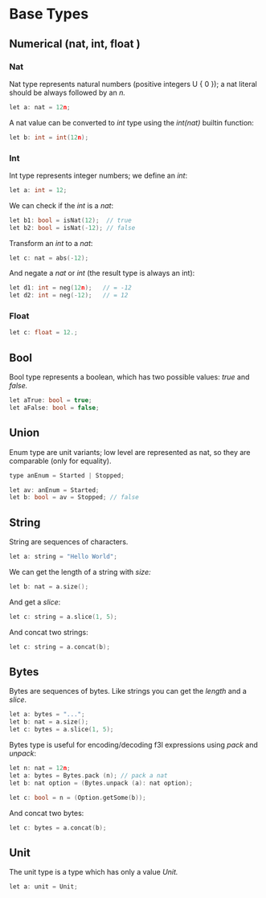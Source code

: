 # Base Types

## Numerical \(nat, int, float \)

### Nat

Nat type represents natural numbers \(positive integers U { 0 }\); a nat literal should be always followed by an _n._

```c
let a: nat = 12n;
```

A nat value can be converted to _int_ type using the _int\(nat\)_ builtin function:

```c
let b: int = int(12n);
```

### Int

Int type represents integer numbers; we define an _int_:

```c
let a: int = 12;
```

We can check if the _int_ is a _nat_:

```c
let b1: bool = isNat(12);  // true
let b2: bool = isNat(-12); // false
```

Transform an _int_ to a _nat_:

```c
let c: nat = abs(-12);
```

And negate a _nat_ or _int_ \(the result type is always an int\):

```c
let d1: int = neg(12n);   // = -12
let d2: int = neg(-12);   // = 12
```

### Float

```c
let c: float = 12.;
```


## Bool

Bool type represents a boolean, which has two possible values: _true_ and _false._

```cpp
let aTrue: bool = true;
let aFalse: bool = false;
```

## Union

Enum type are unit variants; low level are represented as nat, so they are comparable \(only for equality\).

```cpp
type anEnum = Started | Stopped;

let av: anEnum = Started;
let b: bool = av = Stopped; // false
```

## String

String are sequences of characters.

```cpp
let a: string = "Hello World";
```

We can get the length of a string with _size:_

```cpp
let b: nat = a.size();
```

And get a _slice_:

```cpp
let c: string = a.slice(1, 5);
```

And concat two strings:

```cpp
let c: string = a.concat(b);
```

## Bytes

Bytes are sequences of bytes. Like strings you can get the _length_ and a _slice_. 

```cpp
let a: bytes = "...";
let b: nat = a.size();
let c: bytes = a.slice(1, 5);
```

Bytes type is useful for encoding/decoding f3l expressions using _pack_ and _unpack_:

```cpp
let n: nat = 12n;
let a: bytes = Bytes.pack (n); // pack a nat
let b: nat option = (Bytes.unpack (a): nat option);

let c: bool = n = (Option.getSome(b));
```

And concat two bytes:

```cpp
let c: bytes = a.concat(b);
```

## Unit

The unit type is a type which has only a value _Unit._

```cpp
let a: unit = Unit;
```



